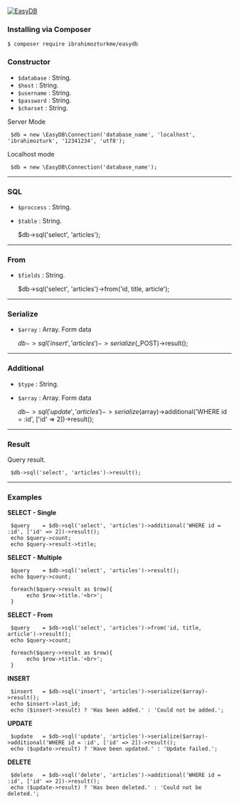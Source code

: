 [![EasyDB](http://ibrahimozturk.me/assets/img/article/cover_1490025776.jpg)](http://ibrahimozturk.me/yazi/8-easydb-pdo-kutuphanesi)

### Installing via Composer

`$ composer require ibrahimozturkme/easydb`

### Constructor

- `$database` : String.
- `$host` : String.
- `$username` : String.
- `$password` : String.
- `$charset` : String.

Server Mode

     $db = new \EasyDB\Connection('database_name', 'localhost', 'ibrahimozturk', '12341234', 'utf8');

Localhost mode

     $db = new \EasyDB\Connection('database_name');

- - -

### SQL

- `$proccess` : String.
- `$table` : String.


     $db->sql('select', 'articles');
     
- - -

### From

- `$fields` : String.


     $db->sql('select', 'articles')->from('id, title, article');

- - -

### Serialize

- `$array` : Array. Form data


     $db->sql('insert', 'articles')->serialize($_POST)->result();

- - -
### Additional

- `$type` : String.
- `$array` : Array. Form data


     $db->sql('update', 'articles')->serialize($array)->additional('WHERE id = :id', ['id' => 2])->result();

- - -
### Result

Query result.

     $db->sql('select', 'articles')->result();

- - -
### Examples

__SELECT - Single__

     $query    = $db->sql('select', 'articles')->additional('WHERE id = :id', ['id' => 2])->result();
     echo $query->count;
     echo $query->result->title;


__SELECT - Multiple__

     $query    = $db->sql('select', 'articles')->result();
     echo $query->count;

     foreach($query->result as $row){
          echo $row->title.'<br>';
     }

__SELECT - From__

     $query    = $db->sql('select', 'articles')->from('id, title, article')->result();
     echo $query->count;
     
     foreach($query->result as $row){
          echo $row->title.'<br>';
     }

__INSERT__

     $insert   = $db->sql('insert', 'articles')->serialize($array)->result();
     echo $insert->last_id;
     echo ($insert->result) ? 'Has been added.' : 'Could not be added.';


__UPDATE__

     $update   = $db->sql('update', 'articles')->serialize($array)->additional('WHERE id = :id', ['id' => 2])->result();
     echo ($update->result) ? 'Have been updated.' : 'Update failed.';


__DELETE__

     $delete   = $db->sql('delete', 'articles')->additional('WHERE id = :id', ['id' => 2])->result();
     echo ($update->result) ? 'Has been deleted.' : 'Could not be deleted.';
